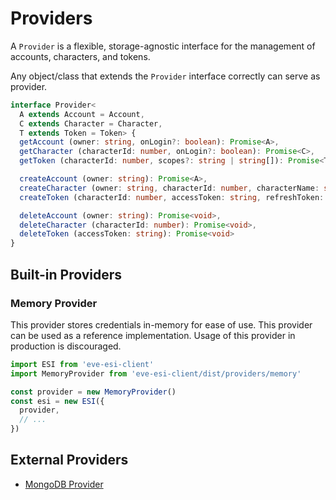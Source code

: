 # Providers

A `Provider` is a flexible, storage-agnostic interface
for the management of accounts, characters, and tokens.

Any object/class that extends the `Provider` interface
correctly can serve as provider.

```typescript
interface Provider<
  A extends Account = Account,
  C extends Character = Character,
  T extends Token = Token> {
  getAccount (owner: string, onLogin?: boolean): Promise<A>,
  getCharacter (characterId: number, onLogin?: boolean): Promise<C>,
  getToken (characterId: number, scopes?: string | string[]): Promise<T>,

  createAccount (owner: string): Promise<A>,
  createCharacter (owner: string, characterId: number, characterName: string): Promise<C>
  createToken (characterId: number, accessToken: string, refreshToken: string, expires: Date, scopes?: string | string[]): Promise<T>,

  deleteAccount (owner: string): Promise<void>,
  deleteCharacter (characterId: number): Promise<void>,
  deleteToken (accessToken: string): Promise<void>
}
```

## Built-in Providers

### Memory Provider

This provider stores credentials in-memory for ease of use.
This provider can be used as a reference implementation.
Usage of this provider in production is discouraged.

```typescript
import ESI from 'eve-esi-client'
import MemoryProvider from 'eve-esi-client/dist/providers/memory'

const provider = new MemoryProvider()
const esi = new ESI({
  provider,
  // ...
})
```

## External Providers

* [MongoDB Provider](https://github.com/MichielvdVelde/eve-esi-client-mongo-provider)
